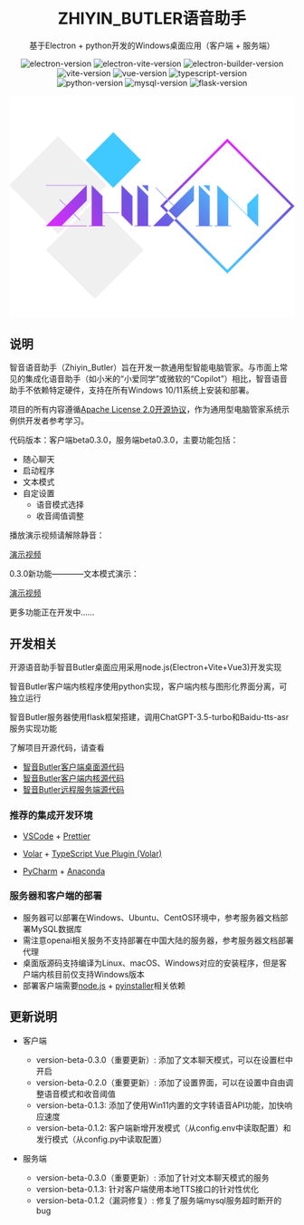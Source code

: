 <h1 align="center">ZHIYIN_BUTLER语音助手</h1>

<p align="center">基于Electron + python开发的Windows桌面应用（客户端 + 服务端）</p>

<p align="center">
<img src="https://img.shields.io/badge/electron-28.2.0-blue" alt="electron-version">
<img src="https://img.shields.io/badge/electron vite-2.0.0-blue" alt="electron-vite-version" />
<img src="https://img.shields.io/badge/electron builder-24.9.1-blue" alt="electron-builder-version" />
<img src="https://img.shields.io/badge/vite-5.0.12-blue" alt="vite-version" />
<img src="https://img.shields.io/badge/vue-3.4.15-blue" alt="vue-version" />
<img src="https://img.shields.io/badge/typescript-5.3.3-blue" alt="typescript-version" />
<br/>
<img src="https://img.shields.io/badge/python-3.12.3-green" alt="python-version" />
<img src="https://img.shields.io/badge/mysql-8.3.0-green" alt="mysql-version" />
<img src="https://img.shields.io/badge/flask-3.0.2-green" alt="flask-version" />
</p>

<img src="logo.png">

## 说明

智音语音助手（Zhiyin_Butler）旨在开发一款通用型智能电脑管家。与市面上常见的集成化语音助手（如小米的“小爱同学”或微软的“Copilot”）相比，智音语音助手不依赖特定硬件，支持在所有Windows 10/11系统上安装和部署。

项目的所有内容遵循[Apache License 2.0开源协议](https://github.com/JKerbin/Zhiyin-Butler-Opensource/blob/main/LICENSE)，作为通用型电脑管家系统示例供开发者参考学习。

代码版本：客户端beta0.3.0，服务端beta0.3.0，主要功能包括：

- 随心聊天
- 启动程序
- 文本模式
- 自定设置
  - 语音模式选择
  - 收音阈值调整

播放演示视频请解除静音：

[演示视频](https://github.com/JKerbin/Zhiyin-Butler-Opensource/assets/81380030/84931fa2-0194-4da9-b404-610caf5eac15)

0.3.0新功能————文本模式演示：

[演示视频](https://github.com/user-attachments/assets/7260faf7-2c92-42f1-b710-7d0ac05493de)

更多功能正在开发中……

## 开发相关

开源语音助手智音Butler桌面应用采用node.js(Electron+Vite+Vue3)开发实现

智音Butler客户端内核程序使用python实现，客户端内核与图形化界面分离，可独立运行

智音Butler服务器使用flask框架搭建，调用ChatGPT-3.5-turbo和Baidu-tts-asr服务实现功能

了解项目开源代码，请查看
- [智音Butler客户端桌面源代码](https://github.com/JKerbin/Zhiyin-Butler-Opensource/tree/main/Zhiyin-Desktop)
- [智音Butler客户端内核源代码](https://github.com/JKerbin/Zhiyin-Butler-Opensource/tree/main/Zhiyin-Client)
- [智音Butler远程服务端源代码](https://github.com/JKerbin/Zhiyin-Butler-Opensource/tree/main/Zhiyin-Server)

### 推荐的集成开发环境

- [VSCode](https://code.visualstudio.com/) + [Prettier](https://marketplace.visualstudio.com/items?itemName=esbenp.prettier-vscode)
- [Volar](https://marketplace.visualstudio.com/items?itemName=Vue.volar) + [TypeScript Vue Plugin (Volar)](https://marketplace.visualstudio.com/items?itemName=Vue.vscode-typescript-vue-plugin)

- [PyCharm](https://www.jetbrains.com/pycharm/download/?section=windows) + [Anaconda](https://www.anaconda.com/download/)

### 服务器和客户端的部署

- 服务器可以部署在Windows、Ubuntu、CentOS环境中，参考服务器文档部署MySQL数据库
- 需注意openai相关服务不支持部署在中国大陆的服务器，参考服务器文档部署代理
- 桌面版源码支持编译为Linux、macOS、Windows对应的安装程序，但是客户端内核目前仅支持Windows版本
- 部署客户端需要[node.js](https://nodejs.org/en) + [pyinstaller](https://pyinstaller.org/en/stable/)相关依赖

## 更新说明

- 客户端
  - version-beta-0.3.0（重要更新）: 添加了文本聊天模式，可以在设置栏中开启
  - version-beta-0.2.0（重要更新）: 添加了设置界面，可以在设置中自由调整语音模式和收音阈值
  - version-beta-0.1.3: 添加了使用Win11内置的文字转语音API功能，加快响应速度
  - version-beta-0.1.2: 客户端新增开发模式（从config.env中读取配置）和发行模式（从config.py中读取配置）

- 服务端
  - version-beta-0.3.0（重要更新）: 添加了针对文本聊天模式的服务
  - version-beta-0.1.3: 针对客户端使用本地TTS接口的针对性优化
  - version-beta-0.1.2（漏洞修复）: 修复了服务端mysql服务超时断开的bug

